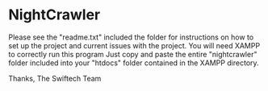 # NightCrawler

Please see the "readme.txt" included the folder for instructions on how to set up the project and current issues with the project.
You will need XAMPP to correctly run this program
Just copy and paste the entire "nightcrawler" folder included into your "htdocs" folder contained in the XAMPP directory.

Thanks,
  The Swiftech Team
